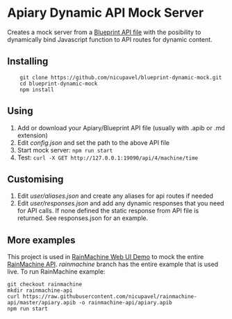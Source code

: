 # Apiary Dynamic API Mock Server 

Creates a mock server from a [Blueprint API file](https://github.com/apiaryio/api-blueprint) with the posibility to dynamically bind Javascript function to API routes for dynamic content.

## Installing
        git clone https://github.com/nicupavel/blueprint-dynamic-mock.git
        cd blueprint-dynamic-mock
        npm install

## Using
1. Add or download your Apiary/Blueprint API file (usually with .apib or .md extension)
2. Edit *config.json* and set the path to the above API file
3. Start mock server: ```npm run start```
4. Test: ```curl -X GET http://127.0.0.1:19090/api/4/machine/time```
   
## Customising
1. Edit *user/aliases.json* and create any aliases for api routes if needed
2. Edit *user/responses.json* and add any dynamic responses that you need for API calls. If none defined the static response from API file is returned. See responses.json for an example.
   

## More examples
This project is used in [RainMachine Web UI Demo](https://demo.labs.rainmachine.com) to mock the entire [RainMachine API](https://github.com/nicupavel/rainmachine-api). *rainmachine* branch has the entire example that is used live.
To run RainMachine example:
```
git checkout rainmachine
mkdir rainmachine-api
curl https://raw.githubusercontent.com/nicupavel/rainmachine-api/master/apiary.apib -o rainmachine-api/apiary.apib
npm run start
```



